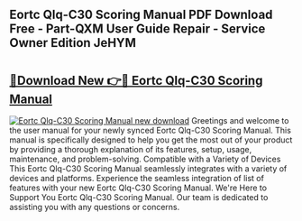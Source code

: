 ## Eortc Qlq-C30 Scoring Manual PDF Download Free - Part-QXM User Guide Repair - Service Owner Edition JeHYM

# <h2><a href="http://bc19491.oget.top/?id=Eortc+Qlq-C30+Scoring+Manual">🔗Download New 👉🔴 Eortc Qlq-C30 Scoring Manual</a></h2>

[![Eortc Qlq-C30 Scoring Manual new download](https://i.imgur.com/5g1atiW.png)](http://bc19491.oget.top/?id=Eortc+Qlq-C30+Scoring+Manual)
Greetings and welcome to the user manual for your newly synced Eortc Qlq-C30 Scoring Manual. This manual is specifically designed to help you get the most out of your product by providing a thorough explanation of its features, setup, usage, maintenance, and problem-solving. Compatible with a Variety of Devices This Eortc Qlq-C30 Scoring Manual seamlessly integrates with a variety of devices and platforms. Experience the seamless integration of list of features with your new Eortc Qlq-C30 Scoring Manual. We're Here to Support You Eortc Qlq-C30 Scoring Manual. Our team is dedicated to assisting you with any questions or concerns.
